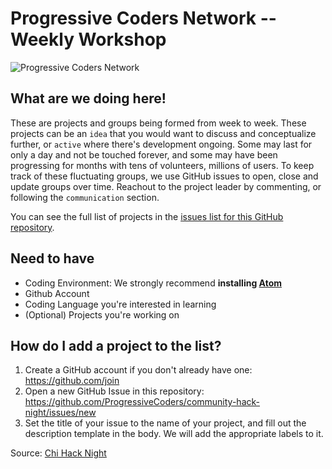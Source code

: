 # Progressive Coders Network -- Weekly Workshop

![Progressive Coders Network](http://i.imgur.com/MPzJNPv.png "Progressive Coders Network")

## What are we doing here!

These are projects and groups being formed from week to week. These projects can be an `idea` that you would want to discuss and conceptualize further, or `active` where there's development ongoing. Some may last for only a day and not be touched forever, and some may have been progressing for months with tens of volunteers, millions of users. To keep track of these fluctuating groups, we use GitHub issues to open, close and update groups over time. Reachout to the project leader by commenting, or following the `communication` section.

You can see the full list of projects in the [issues list for this GitHub repository](https://github.com/ProgressiveCoders/weekly-workshop/issues).

## Need to have

* Coding Environment: We strongly recommend **installing [Atom](https://atom.io/)**
* Github Account
* Coding Language you're interested in learning
* (Optional) Projects you're working on 

## How do I add a project to the list?

1. Create a GitHub account if you don't already have one: https://github.com/join
2. Open a new GitHub Issue in this repository: https://github.com/ProgressiveCoders/community-hack-night/issues/new
3. Set the title of your issue to the name of your project, and fill out the description template in the body. We will add the appropriate labels to it.

Source: [Chi Hack Night](http://www.chihacknight.org)

